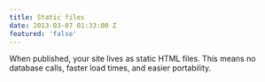 ```yaml
---
title: Static files
date: 2013-03-07 01:33:00 Z
featured: 'false'
---
```


When published, your site lives as static HTML files. This means no database calls, faster load times, and easier portability.
